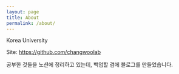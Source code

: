 ```yaml
---
layout: page
title: About
permalink: /about/
---
```


Korea University

Site: https://github.com/changwoolab

공부한 것들을 노션에 정리하고 있는데, 백업할 겸에 블로그를 만들었습니다.
